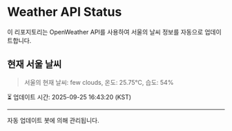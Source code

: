 
# Weather API Status

이 리포지토리는 OpenWeather API를 사용하여 서울의 날씨 정보를 자동으로 업데이트합니다.

## 현재 서울 날씨
> 서울의 현재 날씨: few clouds, 온도: 25.75°C, 습도: 54%

⏳ 업데이트 시간: 2025-09-25 16:43:20 (KST)

---
자동 업데이트 봇에 의해 관리됩니다.
